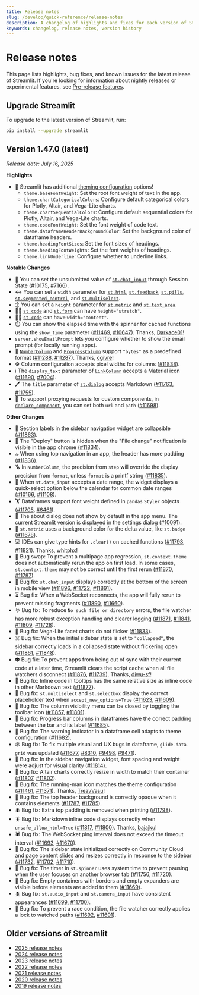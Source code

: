```yaml
---
title: Release notes
slug: /develop/quick-reference/release-notes
description: A changelog of highlights and fixes for each version of Streamlit.
keywords: changelog, release notes, version history
---
```


# Release notes

This page lists highlights, bug fixes, and known issues for the latest release of Streamlit. If you're looking for information about nightly releases or experimental features, see [Pre-release features](/develop/quick-reference/prerelease).

## Upgrade Streamlit

<Tip>

To upgrade to the latest version of Streamlit, run:

```bash
pip install --upgrade streamlit
```

</Tip>

## **Version 1.47.0 (latest)**

_Release date: July 16, 2025_

**Highlights**

- 🎨 Streamlit has additional [theming configuration](/develop/api-reference/configuration/config.toml#theme) options!
  - `theme.baseFontWeight`: Set the root font weight of text in the app.
  - `theme.chartCategoricalColors`: Configure default categorical colors for Plotly, Altair, and Vega-Lite charts.
  - `theme.chartSequentialColors`: Configure default sequential colors for Plotly, Altair, and Vega-Lite charts.
  - `theme.codeFontWeight`: Set the font weight of code text.
  - `theme.dataframeHeaderBackgroundColor`: Set the background color of dataframe headers.
  - `theme.headingFontSizes`: Set the font sizes of headings.
  - `theme.headingFontWeights`: Set the font weights of headings.
  - `theme.linkUnderline`: Configure whether to underline links.

**Notable Changes**

- 💬 You can set the unsubmitted value of [`st.chat_input`](/develop/api-reference/chat/st.chat_input) through Session State ([#10175](https://github.com/streamlit/streamlit/pull/10175), [#7166](https://github.com/streamlit/streamlit/issues/7166)).
- ↔️ You can set a `width` parameter for [`st.html`](/develop/api-reference/text/st.html), [`st.feedback`](/develop/api-reference/widgets/st.feedback), [`st.pills`](/develop/api-reference/widgets/st.pills), [`st.segmented_control`](/develop/api-reference/widgets/st.segmented_control), and [`st.multiselect`](/develop/api-reference/widgets/st.multiselect).
- ↕️ You can set a `height` parameter for [`st.metric`](/develop/api-reference/data/st.metric) and [`st.text_area`](/develop/api-reference/widgets/st.text_area).
- 👩‍💻 [`st.code`](/develop/api-reference/text/st.code) and [`st.form`](/develop/api-reference/execution-flow/st.form) can have `height="stretch"`.
- 🧑‍💻 [`st.code`](/develop/api-reference/text/st.code) can have `width="content"`.
- ⏱️ You can show the elapsed time with the spinner for cached functions using the `show_time` parameter ([#11469](https://github.com/streamlit/streamlit/pull/11469), [#10647](https://github.com/streamlit/streamlit/issues/10647)). Thanks, [Darkace01](https://github.com/Darkace01)!
- `server.showEmailPrompt` lets you configure whether to show the email prompt (for locally running apps).
- 💾 [`NumberColumn`](/develop/api-reference/data/st.column_config/st.column_config.numbercolumn) and [`ProgressColumn`](/develop/api-reference/data/st.column_config/st.column_config.progresscolumn) support `"bytes"` as a predefined format ([#11288](https://github.com/streamlit/streamlit/pull/11288), [#11287](https://github.com/streamlit/streamlit/issues/11287)). Thanks, [cgivre](https://github.com/cgivre)!
- ⚙️ Column configuration accepts pixel widths for columns ([#11838](https://github.com/streamlit/streamlit/pull/11838)).
- ℹ️ The `display_text` parameter of [`LinkColumn`](/develop/api-reference/data/st.column_config/st.column_config.linkcolumn) accepts a Material icon ([#11690](https://github.com/streamlit/streamlit/pull/11690), [#7004](https://github.com/streamlit/streamlit/issues/7004)).
- 🖊️ The `title` parameter of [`st.dialog`](/develop/api-reference/execution-flow/st.dialog) accepts Markdown ([#11763](https://github.com/streamlit/streamlit/pull/11763), [#11755](https://github.com/streamlit/streamlit/issues/11755)).
- 🧩 To support proxying requests for custom components, in [`declare_component`](/develop/api-reference/custom-components/st.components.v1.declare_component), you can set both `url` and `path` ([#11698](https://github.com/streamlit/streamlit/pull/11698)).

**Other Changes**

- 🧭 Section labels in the sidebar navigation widget are collapsible ([#11863](https://github.com/streamlit/streamlit/pull/11863)).
- 📂 The "Deploy" button is hidden when the "File change" notification is visible in the app chrome ([#11834](https://github.com/streamlit/streamlit/pull/11834)).
- 🔝 When using top navigation in an app, the header has more padding ([#11836](https://github.com/streamlit/streamlit/pull/11836)).
- 🪜 In `NumberColumn`, the precision from `step` will override the display precision from `format`, unless `format` is a printf string ([#11835](https://github.com/streamlit/streamlit/pull/11835)).
- 📅 When `st.date_input` accepts a date range, the widget displays a quick-select option below the calendar for common date ranges ([#10166](https://github.com/streamlit/streamlit/pull/10166), [#11108](https://github.com/streamlit/streamlit/issues/11108)).
- 🏋️ Dataframes support font weight defined in `pandas` `Styler` objects ([#11705](https://github.com/streamlit/streamlit/pull/11705), [#6461](https://github.com/streamlit/streamlit/issues/6461)).
- 🫥 The about dialog does not show by default in the app menu. The current Streamlit version is displayed in the settings dialog ([#10091](https://github.com/streamlit/streamlit/pull/10091)).
- 💅 `st.metric` uses a background color for the delta value, like `st.badge` ([#11678](https://github.com/streamlit/streamlit/pull/11678)).
- 💻 IDEs can give type hints for `.clear()` on cached functions ([#11793](https://github.com/streamlit/streamlit/pull/11793), [#11821](https://github.com/streamlit/streamlit/pull/11821)). Thanks, [whitphx](https://github.com/whitphx)!
- 🔄 Bug swap: To prevent a multipage app regression, `st.context.theme` does not automatically rerun the app on first load. In some cases, `st.context.theme` may not be correct until the first rerun ([#11870](https://github.com/streamlit/streamlit/pull/11870), [#11797](https://github.com/streamlit/streamlit/issues/11797)).
- 🧹 Bug fix: `st.chat_input` displays correctly at the bottom of the screen in mobile view ([#11896](https://github.com/streamlit/streamlit/pull/11896), [#11722](https://github.com/streamlit/streamlit/issues/11722), [#11891](https://github.com/streamlit/streamlit/issues/11891)).
- ⏳ Bug fix: When a WebSocket reconnects, the app will fully rerun to prevent missing fragments ([#11890](https://github.com/streamlit/streamlit/pull/11890), [#11660](https://github.com/streamlit/streamlit/issues/11660)).
- 🪱 Bug fix: To reduce `No such file or directory` errors, the file watcher has more robust exception handling and clearer logging ([#11871](https://github.com/streamlit/streamlit/pull/11871), [#11841](https://github.com/streamlit/streamlit/pull/11841), [#11809](https://github.com/streamlit/streamlit/issues/11809), [#11728](https://github.com/streamlit/streamlit/issues/11728)).
- 💩 Bug fix: Vega-Lite facet charts do not flicker ([#11833](https://github.com/streamlit/streamlit/pull/11833)).
- ☠️ Bug fix: When the initial sidebar state is set to `"collapsed"`, the sidebar correctly loads in a collapsed state without flickering open ([#11861](https://github.com/streamlit/streamlit/pull/11861), [#11848](https://github.com/streamlit/streamlit/issues/11848)).
- 👽 Bug fix: To prevent apps from being out of sync with their current code at a later time, Streamlit clears the script cache when all file watchers disconnect ([#11876](https://github.com/streamlit/streamlit/pull/11876), [#11739](https://github.com/streamlit/streamlit/pull/11739)). Thanks, [diwu-sf](https://github.com/diwu-sf)!
- 👻 Bug fix: Inline code in tooltips has the same relative size as inline code in other Markdown text ([#11877](https://github.com/streamlit/streamlit/pull/11877)).
- 🦀 Bug fix: `st.multiselect` and `st.selectbox` display the correct placeholder text when `accept_new_options=True` ([#11623](https://github.com/streamlit/streamlit/pull/11623), [#11609](https://github.com/streamlit/streamlit/issues/11609)).
- 🦋 Bug fix: The column visibility menu can be closed by toggling the toolbar icon ([#11857](https://github.com/streamlit/streamlit/pull/11857), [#11801](https://github.com/streamlit/streamlit/issues/11801)).
- 🦎 Bug fix: Progress bar columns in dataframes have the correct padding between the bar and its label ([#11685](https://github.com/streamlit/streamlit/pull/11685)).
- 🐌 Bug fix: The warning indicator in a dataframe cell adapts to theme configuration ([#11682](https://github.com/streamlit/streamlit/pull/11682)).
- 🕸️ Bug fix: To fix multiple visual and UX bugs in dataframe, `glide-data-grid` was updated ([#11677](https://github.com/streamlit/streamlit/pull/11677), [#8310](https://github.com/streamlit/streamlit/issues/8310), [#9498](https://github.com/streamlit/streamlit/issues/9498), [#9471](https://github.com/streamlit/streamlit/issues/9471)).
- 🦗 Bug fix: In the sidebar navigation widget, font spacing and weight were adjust for visual clarity ([#11814](https://github.com/streamlit/streamlit/pull/11814)).
- 🦂 Bug fix: Altair charts correctly resize in width to match their container ([#11807](https://github.com/streamlit/streamlit/pull/11807), [#11802](https://github.com/streamlit/streamlit/issues/11802)).
- 🦟 Bug fix: The running-man icon matches the theme configuration ([#11461](https://github.com/streamlit/streamlit/pull/11461), [#11371](https://github.com/streamlit/streamlit/issues/11371)). Thanks, [TreavVasu](https://github.com/TreavVasu)!
- 🦠 Bug fix: The top header background is correctly opaque when it contains elements ([#11787](https://github.com/streamlit/streamlit/pull/11787), [#11785](https://github.com/streamlit/streamlit/issues/11785)).
- 🪰 Bug fix: Extra top padding is removed when printing ([#11798](https://github.com/streamlit/streamlit/pull/11798)).
- 🪳 Bug fix: Markdown inline code displays correctly when `unsafe_allow_html=True` ([#11817](https://github.com/streamlit/streamlit/pull/11817), [#11800](https://github.com/streamlit/streamlit/issues/11800)). Thanks, [bajajku](https://github.com/bajajku)!
- 🕷️ Bug fix: The WebSocket ping interval does not exceed the timeout interval ([#11693](https://github.com/streamlit/streamlit/pull/11693), [#11670](https://github.com/streamlit/streamlit/issues/11670)).
- 🐞 Bug fix: The sidebar state initialized correctly on Community Cloud and page content slides and resizes correctly in response to the sidebar ([#11732](https://github.com/streamlit/streamlit/pull/11732), [#11702](https://github.com/streamlit/streamlit/issues/11702), [#11710](https://github.com/streamlit/streamlit/issues/11710)).
- 🐝 Bug fix: The timer in `st.spinner` uses system time to prevent pausing when the user focuses on another browser tab ([#11756](https://github.com/streamlit/streamlit/pull/11756), [#11720](https://github.com/streamlit/streamlit/issues/11720)).
- 🐜 Bug fix: Empty containers with borders and empty expanders are visible before elements are added to them ([#11669](https://github.com/streamlit/streamlit/pull/11669)).
- 🪲 Bug fix: `st.audio_input` and `st.camera_input` have consistent appearances ([#11699](https://github.com/streamlit/streamlit/pull/11699), [#11700](https://github.com/streamlit/streamlit/issues/11700)).
- 🐛 Bug fix: To prevent a race condition, the file watcher correctly applies a lock to watched paths ([#11692](https://github.com/streamlit/streamlit/pull/11692), [#11691](https://github.com/streamlit/streamlit/issues/11691)).

## Older versions of Streamlit

- [2025 release notes](/develop/quick-reference/release-notes/2025)
- [2024 release notes](/develop/quick-reference/release-notes/2024)
- [2023 release notes](/develop/quick-reference/release-notes/2023)
- [2022 release notes](/develop/quick-reference/release-notes/2022)
- [2021 release notes](/develop/quick-reference/release-notes/2021)
- [2020 release notes](/develop/quick-reference/release-notes/2020)
- [2019 release notes](/develop/quick-reference/release-notes/2019)
